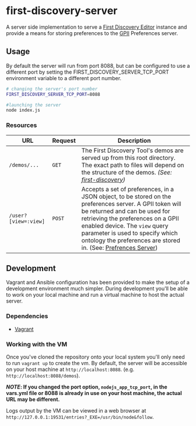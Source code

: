 # first-discovery-server

A server side implementation to serve a [First Discovery Editor](https://github.com/GPII/first-discovery) instance and provide a means for storing preferences to the [GPII](http://gpii.net) Preferences server.

## Usage ##

By default the server will run from port 8088, but can be configured to use a different port by setting the FIRST_DISCOVERY_SERVER_TCP_PORT environment variable to a different port number.

```bash
# changing the server's port number
FIRST_DISCOVERY_SERVER_TCP_PORT=8088

#launching the server
node index.js
```

### Resources ####

<table>
    <thead>
        <tr>
            <th>URL</th>
            <th>Request</th>
            <th>Description</th>
        </tr>
    </thead>
    <tbody>
        <tr>
            <td><code>/demos/...<code></td>
            <td><code>GET</code></td>
            <td>
                The First Discovery Tool's demos are served up from this root directory. The exact path to files will depend on the structure of the demos.
                <em>(See: <a href="https://github.com/gpii/first-discovery">first-discovery</a>)</em>
            </td>
        </tr>
        <tr>
            <td><code>/user?[view=:view]</code></td>
            <td><code>POST</code></td>
            <td>
                Accepts a set of preferences, in a JSON object, to be stored on the preferences server. A GPII token will be returned and can be used for retrieving the preferences on a GPII enabled device. The <code>view</code> query parameter is used to specify which ontology the preferences are stored in. (See: <a href="https://github.com/GPII/universal/blob/master/documentation/PreferencesServer.md#post-preferencesviewview">Prefrences Server</a>)
            </td>
        </tr>
    </tbody>
</table>

## Development ##

Vagrant and Ansible configuration has been provided to make the setup of a development environment much simpler. During development you'll be able to work on your local machine and run a virtual machine to host the actual server.

### Dependencies ###

* [Vagrant](https://www.vagrantup.com)

### Working with the VM ###

Once you've cloned the repository onto your local system you'll only need to run `vagrant up` to create the vm. By default, the server will be accessible on your host machine at `http://localhost:8088`. (e.g. `http://localhost:8088/demos`).

**_NOTE_: If you changed the port option, `nodejs_app_tcp_port`, in the vars.yml file or 8088 is already in use on your host machine, the actual URL may be different.**

Logs output by the VM can be viewed in a web browser at `http://127.0.0.1:19531/entries?_EXE=/usr/bin/node&follow`.
